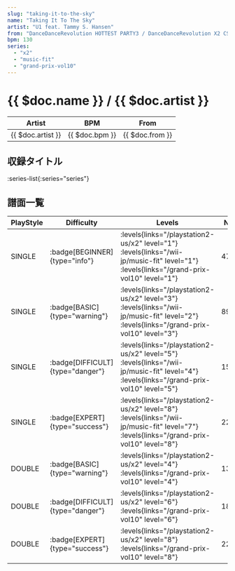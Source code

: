 ```yaml
---
slug: "taking-it-to-the-sky"
name: "Taking It To The Sky"
artist: "U1 feat. Tammy S. Hansen"
from: "DanceDanceRevolution HOTTEST PARTY3 / DanceDanceRevolution X2 CS"
bpm: 130
series:
  - "x2"
  - "music-fit"
  - "grand-prix-vol10"
---
```


# {{ $doc.name }} / {{ $doc.artist }}

|Artist|BPM|From|
|------|---|----|
|{{ $doc.artist }}|{{ $doc.bpm }}|{{ $doc.from }}|

## 収録タイトル

:series-list{:series="series"}

## 譜面一覧

|PlayStyle|Difficulty|Levels|Notes|Movie|
|---------|----------|------|-----|-----|
|SINGLE| :badge[BEGINNER]{type="info"}| :levels{links="/playstation2-us/x2" level="1"} :levels{links="/wii-jp/music-fit" level="1"} :levels{links="/grand-prix-vol10" level="1"}|47/0||
|SINGLE| :badge[BASIC]{type="warning"}| :levels{links="/playstation2-us/x2" level="3"} :levels{links="/wii-jp/music-fit" level="2"} :levels{links="/grand-prix-vol10" level="3"}|89/10||
|SINGLE| :badge[DIFFICULT]{type="danger"}| :levels{links="/playstation2-us/x2" level="5"} :levels{links="/wii-jp/music-fit" level="4"} :levels{links="/grand-prix-vol10" level="5"}|153/24||
|SINGLE| :badge[EXPERT]{type="success"}| :levels{links="/playstation2-us/x2" level="8"} :levels{links="/wii-jp/music-fit" level="7"} :levels{links="/grand-prix-vol10" level="8"}|229/23||
|DOUBLE| :badge[BASIC]{type="warning"}| :levels{links="/playstation2-us/x2" level="4"} :levels{links="/grand-prix-vol10" level="4"}|130/11||
|DOUBLE| :badge[DIFFICULT]{type="danger"}| :levels{links="/playstation2-us/x2" level="6"} :levels{links="/grand-prix-vol10" level="6"}|181/21||
|DOUBLE| :badge[EXPERT]{type="success"}| :levels{links="/playstation2-us/x2" level="8"} :levels{links="/grand-prix-vol10" level="8"}|220/23||
